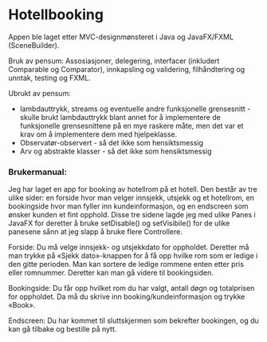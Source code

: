 # Hotellbooking
Appen ble laget etter MVC-designmønsteret i Java og JavaFX/FXML (SceneBuilder).

Bruk av pensum: Assosiasjoner, delegering, interfacer (inkludert Comparable og Comparator), innkapsling og validering, filhåndtering og unntak, testing og FXML.

Ubrukt av pensum:
- lambdauttrykk, streams og eventuelle andre funksjonelle grensesnitt - skulle brukt lambdauttrykk blant annet for å implementere de funksjonelle grensesnittene på en mye raskere måte, men det var et krav om å implementere dem med hjelpeklasse.
- Observatør-observert - så det ikke som hensiktsmessig
- Arv og abstrakte klasser - så det ikke som hensiktsmessig

### Brukermanual:
Jeg har laget en app for booking av hotellrom på et hotell. Den består av tre ulike sider: en forside hvor man velger innsjekk, utsjekk og et hotellrom, en bookingside hvor man fyller inn kundeinformasjon, og en endscreen som ønsker kunden et fint opphold. Disse tre sidene lagde jeg med ulike Panes i JavaFX for deretter å bruke setDisable() og setVisibile() for de ulike panesene sånn at jeg slapp å bruke flere Controllere.

Forside: Du må velge innsjekk- og utsjekkdato for oppholdet. Deretter må man trykke på «Sjekk dato»-knappen for å få opp hvilke rom som er ledige i den gitte perioden. Man kan sortere de ledige rommene enten etter pris eller romnummer. Deretter kan man gå videre til bookingsiden.

Bookingside: Du får opp hvilket rom du har valgt, antall døgn og totalprisen for oppholdet. Da må du skrive inn booking/kundeinformasjon og trykke «Book». 

Endscreen: Du har kommet til sluttskjermen som bekrefter bookingen, og du kan gå tilbake og bestille på nytt.

